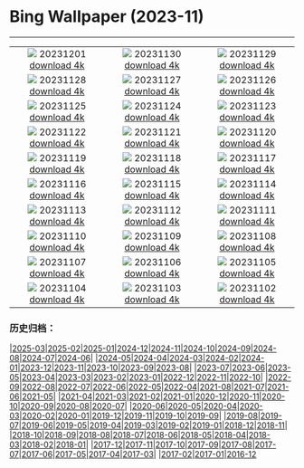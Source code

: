 # Bing Wallpaper (2023-11)
**************
| | | |
| :----: | :----: | :----: |
| ![](https://www.bing.com/th?id=OHR.IcebergAntarctica_ZH-CN2053356825_1920x1080.jpg) 20231201 [download 4k](https://www.bing.com/th?id=OHR.IcebergAntarctica_ZH-CN2053356825_UHD.jpg) | ![](https://www.bing.com/th?id=OHR.TrotternishStorr_ZH-CN2508882441_1920x1080.jpg) 20231130 [download 4k](https://www.bing.com/th?id=OHR.TrotternishStorr_ZH-CN2508882441_UHD.jpg) | ![](https://www.bing.com/th?id=OHR.SchwerinerSchloss_ZH-CN2390476345_1920x1080.jpg) 20231129 [download 4k](https://www.bing.com/th?id=OHR.SchwerinerSchloss_ZH-CN2390476345_UHD.jpg) |
| ![](https://www.bing.com/th?id=OHR.AssiniboineProvincialPark_ZH-CN2270275151_1920x1080.jpg) 20231128 [download 4k](https://www.bing.com/th?id=OHR.AssiniboineProvincialPark_ZH-CN2270275151_UHD.jpg) | ![](https://www.bing.com/th?id=OHR.RioNegro_ZH-CN2121977810_1920x1080.jpg) 20231127 [download 4k](https://www.bing.com/th?id=OHR.RioNegro_ZH-CN2121977810_UHD.jpg) | ![](https://www.bing.com/th?id=OHR.BradgateFallow_ZH-CN1852334581_1920x1080.jpg) 20231126 [download 4k](https://www.bing.com/th?id=OHR.BradgateFallow_ZH-CN1852334581_UHD.jpg) |
| ![](https://www.bing.com/th?id=OHR.TajoRiver_ZH-CN1752559204_1920x1080.jpg) 20231125 [download 4k](https://www.bing.com/th?id=OHR.TajoRiver_ZH-CN1752559204_UHD.jpg) | ![](https://www.bing.com/th?id=OHR.HallofMosses_ZH-CN1565129809_1920x1080.jpg) 20231124 [download 4k](https://www.bing.com/th?id=OHR.HallofMosses_ZH-CN1565129809_UHD.jpg) | ![](https://www.bing.com/th?id=OHR.TeideNational_ZH-CN1367200520_1920x1080.jpg) 20231123 [download 4k](https://www.bing.com/th?id=OHR.TeideNational_ZH-CN1367200520_UHD.jpg) |
| ![](https://www.bing.com/th?id=OHR.SnakeRiverTeton_ZH-CN1213535303_1920x1080.jpg) 20231122 [download 4k](https://www.bing.com/th?id=OHR.SnakeRiverTeton_ZH-CN1213535303_UHD.jpg) | ![](https://www.bing.com/th?id=OHR.HelloSeal_ZH-CN1064568368_1920x1080.jpg) 20231121 [download 4k](https://www.bing.com/th?id=OHR.HelloSeal_ZH-CN1064568368_UHD.jpg) | ![](https://www.bing.com/th?id=OHR.CastleCoch_ZH-CN0917284602_1920x1080.jpg) 20231120 [download 4k](https://www.bing.com/th?id=OHR.CastleCoch_ZH-CN0917284602_UHD.jpg) |
| ![](https://www.bing.com/th?id=OHR.FrozenBog_ZH-CN0712859386_1920x1080.jpg) 20231119 [download 4k](https://www.bing.com/th?id=OHR.FrozenBog_ZH-CN0712859386_UHD.jpg) | ![](https://www.bing.com/th?id=OHR.MilsePolarBear_ZH-CN0567475122_1920x1080.jpg) 20231118 [download 4k](https://www.bing.com/th?id=OHR.MilsePolarBear_ZH-CN0567475122_UHD.jpg) | ![](https://www.bing.com/th?id=OHR.BadRiver_ZH-CN0416550169_1920x1080.jpg) 20231117 [download 4k](https://www.bing.com/th?id=OHR.BadRiver_ZH-CN0416550169_UHD.jpg) |
| ![](https://www.bing.com/th?id=OHR.AthensAcropolis_ZH-CN9942357439_1920x1080.jpg) 20231116 [download 4k](https://www.bing.com/th?id=OHR.AthensAcropolis_ZH-CN9942357439_UHD.jpg) | ![](https://www.bing.com/th?id=OHR.SarekSweden_ZH-CN9728518595_1920x1080.jpg) 20231115 [download 4k](https://www.bing.com/th?id=OHR.SarekSweden_ZH-CN9728518595_UHD.jpg) | ![](https://www.bing.com/th?id=OHR.RussellLupines_ZH-CN8552113285_1920x1080.jpg) 20231114 [download 4k](https://www.bing.com/th?id=OHR.RussellLupines_ZH-CN8552113285_UHD.jpg) |
| ![](https://www.bing.com/th?id=OHR.OliveOrchard_ZH-CN8198989130_1920x1080.jpg) 20231113 [download 4k](https://www.bing.com/th?id=OHR.OliveOrchard_ZH-CN8198989130_UHD.jpg) | ![](https://www.bing.com/th?id=OHR.MallarDucks_ZH-CN7422818269_1920x1080.jpg) 20231112 [download 4k](https://www.bing.com/th?id=OHR.MallarDucks_ZH-CN7422818269_UHD.jpg) | ![](https://www.bing.com/th?id=OHR.ValDiFunes_ZH-CN2080915930_1920x1080.jpg) 20231111 [download 4k](https://www.bing.com/th?id=OHR.ValDiFunes_ZH-CN2080915930_UHD.jpg) |
| ![](https://www.bing.com/th?id=OHR.BadlandsSunrise_ZH-CN5906162228_1920x1080.jpg) 20231110 [download 4k](https://www.bing.com/th?id=OHR.BadlandsSunrise_ZH-CN5906162228_UHD.jpg) | ![](https://www.bing.com/th?id=OHR.NorwayBirch_ZH-CN5482311438_1920x1080.jpg) 20231109 [download 4k](https://www.bing.com/th?id=OHR.NorwayBirch_ZH-CN5482311438_UHD.jpg) | ![](https://www.bing.com/th?id=OHR.LiDong2023_ZH-CN5089092069_1920x1080.jpg) 20231108 [download 4k](https://www.bing.com/th?id=OHR.LiDong2023_ZH-CN5089092069_UHD.jpg) |
| ![](https://www.bing.com/th?id=OHR.KirkilaiTower_ZH-CN4058404632_1920x1080.jpg) 20231107 [download 4k](https://www.bing.com/th?id=OHR.KirkilaiTower_ZH-CN4058404632_UHD.jpg) | ![](https://www.bing.com/th?id=OHR.LagoPehoe_ZH-CN3367356273_1920x1080.jpg) 20231106 [download 4k](https://www.bing.com/th?id=OHR.LagoPehoe_ZH-CN3367356273_UHD.jpg) | ![](https://www.bing.com/th?id=OHR.SilencioSpain_ZH-CN2955614478_1920x1080.jpg) 20231105 [download 4k](https://www.bing.com/th?id=OHR.SilencioSpain_ZH-CN2955614478_UHD.jpg) |
| ![](https://www.bing.com/th?id=OHR.BisonSnow_ZH-CN2483472629_1920x1080.jpg) 20231104 [download 4k](https://www.bing.com/th?id=OHR.BisonSnow_ZH-CN2483472629_UHD.jpg) | ![](https://www.bing.com/th?id=OHR.SeaNettles_ZH-CN1735729435_1920x1080.jpg) 20231103 [download 4k](https://www.bing.com/th?id=OHR.SeaNettles_ZH-CN1735729435_UHD.jpg) | ![](https://www.bing.com/th?id=OHR.DeathValleySalt_ZH-CN8438207719_1920x1080.jpg) 20231102 [download 4k](https://www.bing.com/th?id=OHR.DeathValleySalt_ZH-CN8438207719_UHD.jpg) |

### 历史归档：

|[2025-03](/2025-03/2025-03.md)|[2025-02](/2025-02/2025-02.md)|[2025-01](/2025-01/2025-01.md)|[2024-12](/2024-12/2024-12.md)|[2024-11](/2024-11/2024-11.md)|[2024-10](/2024-10/2024-10.md)|[2024-09](/2024-09/2024-09.md)|[2024-08](/2024-08/2024-08.md)|[2024-07](/2024-07/2024-07.md)|[2024-06](/2024-06/2024-06.md)|
|[2024-05](/2024-05/2024-05.md)|[2024-04](/2024-04/2024-04.md)|[2024-03](/2024-03/2024-03.md)|[2024-02](/2024-02/2024-02.md)|[2024-01](/2024-01/2024-01.md)|[2023-12](/2023-12/2023-12.md)|[2023-11](/2023-11/2023-11.md)|[2023-10](/2023-10/2023-10.md)|[2023-09](/2023-09/2023-09.md)|[2023-08](/2023-08/2023-08.md)|
|[2023-07](/2023-07/2023-07.md)|[2023-06](/2023-06/2023-06.md)|[2023-05](/2023-05/2023-05.md)|[2023-04](/2023-04/2023-04.md)|[2023-03](/2023-03/2023-03.md)|[2023-02](/2023-02/2023-02.md)|[2023-01](/2023-01/2023-01.md)|[2022-12](/2022-12/2022-12.md)|[2022-11](/2022-11/2022-11.md)|[2022-10](/2022-10/2022-10.md)|
|[2022-09](/2022-09/2022-09.md)|[2022-08](/2022-08/2022-08.md)|[2022-07](/2022-07/2022-07.md)|[2022-06](/2022-06/2022-06.md)|[2022-05](/2022-05/2022-05.md)|[2022-04](/2022-04/2022-04.md)|[2021-08](/2021-08/2021-08.md)|[2021-07](/2021-07/2021-07.md)|[2021-06](/2021-06/2021-06.md)|[2021-05](/2021-05/2021-05.md)|
|[2021-04](/2021-04/2021-04.md)|[2021-03](/2021-03/2021-03.md)|[2021-02](/2021-02/2021-02.md)|[2021-01](/2021-01/2021-01.md)|[2020-12](/2020-12/2020-12.md)|[2020-11](/2020-11/2020-11.md)|[2020-10](/2020-10/2020-10.md)|[2020-09](/2020-09/2020-09.md)|[2020-08](/2020-08/2020-08.md)|[2020-07](/2020-07/2020-07.md)|
|[2020-06](/2020-06/2020-06.md)|[2020-05](/2020-05/2020-05.md)|[2020-04](/2020-04/2020-04.md)|[2020-03](/2020-03/2020-03.md)|[2020-02](/2020-02/2020-02.md)|[2020-01](/2020-01/2020-01.md)|[2019-12](/2019-12/2019-12.md)|[2019-11](/2019-11/2019-11.md)|[2019-10](/2019-10/2019-10.md)|[2019-09](/2019-09/2019-09.md)|
|[2019-08](/2019-08/2019-08.md)|[2019-07](/2019-07/2019-07.md)|[2019-06](/2019-06/2019-06.md)|[2019-05](/2019-05/2019-05.md)|[2019-04](/2019-04/2019-04.md)|[2019-03](/2019-03/2019-03.md)|[2019-02](/2019-02/2019-02.md)|[2019-01](/2019-01/2019-01.md)|[2018-12](/2018-12/2018-12.md)|[2018-11](/2018-11/2018-11.md)|
|[2018-10](/2018-10/2018-10.md)|[2018-09](/2018-09/2018-09.md)|[2018-08](/2018-08/2018-08.md)|[2018-07](/2018-07/2018-07.md)|[2018-06](/2018-06/2018-06.md)|[2018-05](/2018-05/2018-05.md)|[2018-04](/2018-04/2018-04.md)|[2018-03](/2018-03/2018-03.md)|[2018-02](/2018-02/2018-02.md)|[2018-01](/2018-01/2018-01.md)|
|[2017-12](/2017-12/2017-12.md)|[2017-11](/2017-11/2017-11.md)|[2017-10](/2017-10/2017-10.md)|[2017-09](/2017-09/2017-09.md)|[2017-08](/2017-08/2017-08.md)|[2017-07](/2017-07/2017-07.md)|[2017-06](/2017-06/2017-06.md)|[2017-05](/2017-05/2017-05.md)|[2017-04](/2017-04/2017-04.md)|[2017-03](/2017-03/2017-03.md)|
|[2017-02](/2017-02/2017-02.md)|[2017-01](/2017-01/2017-01.md)|[2016-12](/2016-12/2016-12.md)